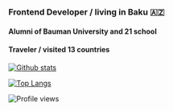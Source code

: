 ### Frontend Developer / living in Baku :azerbaijan:

#### Alumni of Bauman University and 21 school
#### Traveler / visited 13 countries

[![Github stats](https://github-readme-stats.vercel.app/api?username=horezmi&show_icons=true&theme=radical)](https://github.com/horezmi)

[![Top Langs](https://github-readme-stats.vercel.app/api/top-langs/?username=horezmi&show_icons=true&theme=radical)](https://github.com/horezmi)

![Profile views](https://gpvc.arturio.dev/horezmi)
